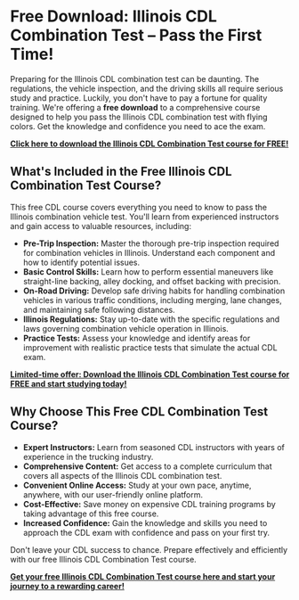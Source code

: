 # Free Download: Illinois CDL Combination Test – Pass the First Time!

Preparing for the Illinois CDL combination test can be daunting. The regulations, the vehicle inspection, and the driving skills all require serious study and practice. Luckily, you don't have to pay a fortune for quality training. We're offering a **free download** to a comprehensive course designed to help you pass the Illinois CDL combination test with flying colors. Get the knowledge and confidence you need to ace the exam.

[**Click here to download the Illinois CDL Combination Test course for FREE!**](https://udemywork.com/illinois-cdl-combination-test)

## What's Included in the Free Illinois CDL Combination Test Course?

This free CDL course covers everything you need to know to pass the Illinois combination vehicle test. You'll learn from experienced instructors and gain access to valuable resources, including:

*   **Pre-Trip Inspection:** Master the thorough pre-trip inspection required for combination vehicles in Illinois. Understand each component and how to identify potential issues.
*   **Basic Control Skills:** Learn how to perform essential maneuvers like straight-line backing, alley docking, and offset backing with precision.
*   **On-Road Driving:** Develop safe driving habits for handling combination vehicles in various traffic conditions, including merging, lane changes, and maintaining safe following distances.
*   **Illinois Regulations:** Stay up-to-date with the specific regulations and laws governing combination vehicle operation in Illinois.
*   **Practice Tests:** Assess your knowledge and identify areas for improvement with realistic practice tests that simulate the actual CDL exam.

[**Limited-time offer: Download the Illinois CDL Combination Test course for FREE and start studying today!**](https://udemywork.com/illinois-cdl-combination-test)

## Why Choose This Free CDL Combination Test Course?

*   **Expert Instructors:** Learn from seasoned CDL instructors with years of experience in the trucking industry.
*   **Comprehensive Content:** Get access to a complete curriculum that covers all aspects of the Illinois CDL combination test.
*   **Convenient Online Access:** Study at your own pace, anytime, anywhere, with our user-friendly online platform.
*   **Cost-Effective:** Save money on expensive CDL training programs by taking advantage of this free course.
*   **Increased Confidence:** Gain the knowledge and skills you need to approach the CDL exam with confidence and pass on your first try.

Don't leave your CDL success to chance. Prepare effectively and efficiently with our free Illinois CDL Combination Test course.

[**Get your free Illinois CDL Combination Test course here and start your journey to a rewarding career!**](https://udemywork.com/illinois-cdl-combination-test)

